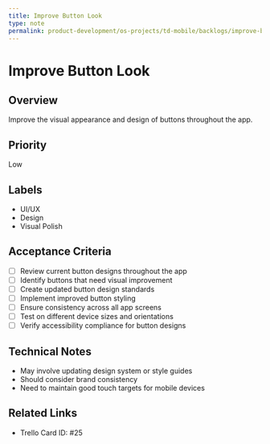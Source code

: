 ```yaml
---
title: Improve Button Look
type: note
permalink: product-development/os-projects/td-mobile/backlogs/improve-button-look
---
```


# Improve Button Look

## Overview
Improve the visual appearance and design of buttons throughout the app.

## Priority
Low

## Labels
- UI/UX
- Design
- Visual Polish

## Acceptance Criteria
- [ ] Review current button designs throughout the app
- [ ] Identify buttons that need visual improvement
- [ ] Create updated button design standards
- [ ] Implement improved button styling
- [ ] Ensure consistency across all app screens
- [ ] Test on different device sizes and orientations
- [ ] Verify accessibility compliance for button designs

## Technical Notes
- May involve updating design system or style guides
- Should consider brand consistency
- Need to maintain good touch targets for mobile devices

## Related Links
- Trello Card ID: #25
